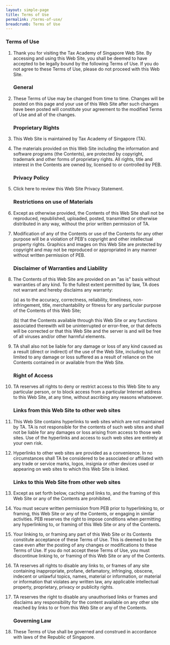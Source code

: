 ```yaml
---
layout: simple-page
title: Terms of Use
permalink: /terms-of-use/
breadcrumb: Terms of Use
---
```


### **Terms of Use**

1. Thank you for visiting the Tax Academy of Singapore Web Site. By accessing and using this Web Site, you shall be deemed to have accepted to be legally bound by the following Terms of Use. If you do not agree to these Terms of Use, please do not proceed with this Web Site.

   ### **General**

2. These Terms of Use may be changed from time to time. Changes will be posted on this page and your use of this Web Site after such changes have been posted will constitute your agreement to the modified Terms of Use and all of the changes.


   ### **Proprietary Rights**

3. This Web Site is maintained by Tax Academy of Singapore (TA).

4. The materials provided on this Web Site including the information and software programs (the Contents), are protected by copyright, trademark and other forms of proprietary rights. All rights, title and interest in the Contents are owned by, licensed to or controlled by PEB.

   ### **Privacy Policy**

5. Click here to review this Web Site Privacy Statement.

   ### **Restrictions on use of Materials**

6. Except as otherwise provided, the Contents of this Web Site shall not be reproduced, republished, uploaded, posted, transmitted or otherwise distributed in any way, without the prior written permission of TA.

7. Modification of any of the Contents or use of the Contents for any other purpose will be a violation of PEB's copyright and other intellectual property rights. Graphics and images on this Web Site are protected by copyright and may not be reproduced or appropriated in any manner without written permission of PEB.

   ### **Disclaimer of Warranties and Liability**

8. The Contents of this Web Site are provided on an "as is" basis without warranties of any kind. To the fullest extent permitted by law, TA does not warrant and hereby disclaims any warranty:

   (a) as to the accuracy, correctness, reliability, timeliness, non-infringement, title, merchantability or fitness for any particular purpose of the Contents of this Web Site;

   (b) that the Contents available through this Web Site or any functions associated therewith will be uninterrupted or error-free, or that defects will be corrected or that this Web Site and the server is and will be free of all viruses and/or other harmful elements.

9. TA shall also not be liable for any damage or loss of any kind caused as a result (direct or indirect) of the use of the Web Site, including but not limited to any damage or loss suffered as a result of reliance on the Contents contained in or available from the Web Site.

   ### **Right of Access**

10. TA reserves all rights to deny or restrict access to this Web Site to any particular person, or to block access from a particular Internet address to this Web Site, at any time, without ascribing any reasons whatsoever.

    ### **Links from this Web Site to other web sites**

11. This Web Site contains hyperlinks to web sites which are not maintained by TA. TA is not responsible for the contents of such web sites and shall not be liable for any damages or loss arising from access to those web sites. Use of the hyperlinks and access to such web sites are entirely at your own risk.

12. Hyperlinks to other web sites are provided as a convenience. In no circumstances shall TA be considered to be associated or affiliated with any trade or service marks, logos, insignia or other devices used or appearing on web sites to which this Web Site is linked.

    ### **Links to this Web Site from other web sites**

13. Except as set forth below, caching and links to, and the framing of this Web Site or any of the Contents are prohibited.

14.	You must secure written permission from PEB prior to hyperlinking to, or framing, this Web Site or any of the Contents, or engaging in similar activities. PEB reserves the right to impose conditions when permitting any hyperlinking to, or framing of this Web Site or any of the Contents.

15.	Your linking to, or framing any part of this Web Site or its Contents constitute acceptance of these Terms of Use. This is deemed to be the case even after the posting of any changes or modifications to these Terms of Use. If you do not accept these Terms of Use, you must discontinue linking to, or framing of this Web Site or any of the Contents.

16.	TA reserves all rights to disable any links to, or frames of any site containing inappropriate, profane, defamatory, infringing, obscene, indecent or unlawful topics, names, material or information, or material or information that violates any written law, any applicable intellectual property, proprietary, privacy or publicity rights.

17.	TA reserves the right to disable any unauthorised links or frames and disclaims any responsibility for the content available on any other site reached by links to or from this Web Site or any of the Contents.

    ### **Governing Law**

18.	These Terms of Use shall be governed and construed in accordance with laws of the Republic of Singapore.

